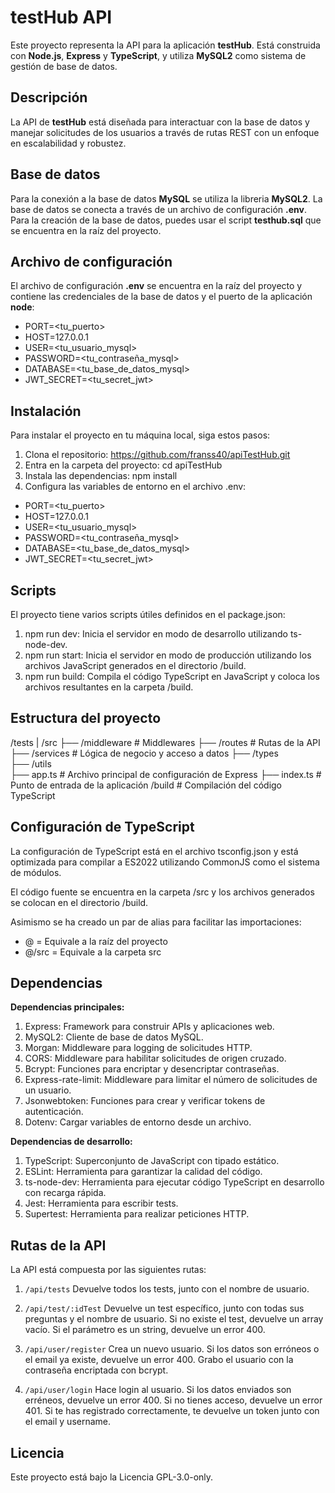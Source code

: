 # testHub API

Este proyecto representa la API para la aplicación **testHub**. Está construida con **Node.js**, **Express** y **TypeScript**, y utiliza **MySQL2** como sistema de gestión de base de datos. 

## Descripción

La API de **testHub** está diseñada para interactuar con la base de datos y manejar solicitudes de los usuarios a través de rutas REST con un enfoque en escalabilidad y robustez.

## Base de datos

Para la conexión a la base de datos **MySQL** se utiliza la libreria **MySQL2**. La base de datos se conecta a través de un archivo de configuración **.env**. Para la creación de la base de datos, puedes usar el script **testhub.sql** que se encuentra en la raíz del proyecto.

## Archivo de configuración

El archivo de configuración **.env** se encuentra en la raíz del proyecto y contiene las credenciales de la base de datos y el puerto de la aplicación **node**:

- PORT=<tu_puerto>
- HOST=127.0.0.1
- USER=<tu_usuario_mysql>
- PASSWORD=<tu_contraseña_mysql>
- DATABASE=<tu_base_de_datos_mysql>
- JWT_SECRET=<tu_secret_jwt>

## Instalación

Para instalar el proyecto en tu máquina local, siga estos pasos:

1. Clona el repositorio:
  https://github.com/franss40/apiTestHub.git
2. Entra en la carpeta del proyecto:
  cd apiTestHub
3. Instala las dependencias:
  npm install
4. Configura las variables de entorno en el archivo .env:  
  - PORT=<tu_puerto>
  - HOST=127.0.0.1
  - USER=<tu_usuario_mysql>
  - PASSWORD=<tu_contraseña_mysql>
  - DATABASE=<tu_base_de_datos_mysql>
  - JWT_SECRET=<tu_secret_jwt>

## Scripts

El proyecto tiene varios scripts útiles definidos en el package.json:

1. npm run dev: 
  Inicia el servidor en modo de desarrollo utilizando ts-node-dev.
2. npm run start: 
  Inicia el servidor en modo de producción utilizando los archivos JavaScript generados en el directorio /build.
3. npm run build: 
  Compila el código TypeScript en JavaScript y coloca los archivos resultantes en la carpeta /build.

## Estructura del proyecto

/tests
|
/src
  ├── /middleware      # Middlewares
  ├── /routes          # Rutas de la API
  ├── /services        # Lógica de negocio y acceso a datos
  ├── /types   
  ├── /utils         
  ├── app.ts           # Archivo principal de configuración de Express
  ├── index.ts         # Punto de entrada de la aplicación
/build                 # Compilación del código TypeScript

## Configuración de TypeScript

La configuración de TypeScript está en el archivo tsconfig.json y está optimizada para compilar a ES2022 utilizando CommonJS como el sistema de módulos.

El código fuente se encuentra en la carpeta /src y los archivos generados se colocan en el directorio /build.

Asimismo se ha creado un par de alias para facilitar las importaciones:
- @ = Equivale a la raíz del proyecto
- @/src = Equivale a la carpeta src

## Dependencias

**Dependencias principales:**
1. Express: Framework para construir APIs y aplicaciones web.
2. MySQL2: Cliente de base de datos MySQL.
3. Morgan: Middleware para logging de solicitudes HTTP.
4. CORS: Middleware para habilitar solicitudes de origen cruzado.
5. Bcrypt: Funciones para encriptar y desencriptar contraseñas.
6. Express-rate-limit: Middleware para limitar el número de solicitudes de un usuario.
7. Jsonwebtoken: Funciones para crear y verificar tokens de autenticación.
8. Dotenv: Cargar variables de entorno desde un archivo.

**Dependencias de desarrollo:**
1. TypeScript: Superconjunto de JavaScript con tipado estático.
2. ESLint: Herramienta para garantizar la calidad del código.
3. ts-node-dev: Herramienta para ejecutar código TypeScript en desarrollo con recarga rápida.
4. Jest: Herramienta para escribir tests.
5. Supertest: Herramienta para realizar peticiones HTTP.

## Rutas de la API

La API está compuesta por las siguientes rutas:

1. `/api/tests`
    Devuelve todos los tests, junto con el nombre de usuario.

2. `/api/test/:idTest`
    Devuelve un test específico, junto con todas sus preguntas y el nombre de usuario.
    Si no existe el test, devuelve un array vacío.
    Si el parámetro es un string, devuelve un error 400.

3. `/api/user/register`
    Crea un nuevo usuario.
    Si los datos son erróneos o el email ya existe, devuelve un error 400.
    Grabo el usuario con la contraseña encriptada con bcrypt.

4. `/api/user/login`
    Hace login al usuario.
    Si los datos enviados son erréneos, devuelve un error 400.
    Si no tienes acceso, devuelve un error 401.
    Si te has registrado correctamente, te devuelve un token junto con el email y username.

## Licencia

Este proyecto está bajo la Licencia GPL-3.0-only.